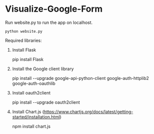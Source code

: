 # Visualize-Google-Form

Run website.py to run the app on localhost.

	python website.py

Required libraries:
1. Install Flask

	pip install Flask
	
2. Install the Google client library

	pip install --upgrade google-api-python-client google-auth-httplib2 google-auth-oauthlib
	
3. Install oauth2client

	pip install --upgrade oauth2client
	
4. Install Chart.js (https://www.chartjs.org/docs/latest/getting-started/installation.html)

	npm install chart.js

	
 
